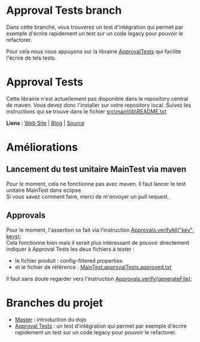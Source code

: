 Approval Tests branch
=====================
Dans cette branche, vous trouverez un test d'intégration qui permet par exemple d'écrire rapidement un test sur un code legacy pour pouvoir le refactorer.

Pour cela nous nous appuyons sur la librairie [ApprovalTests](http://approvaltests.sourceforge.net/ "Approval Tests Library") qui facilite l'écrire de tels tests. 

# Approval Tests
Cette librairie n'est actuellement pas disponible dans le repository central de maven. Vous devez donc l'installer sur votre repository local. Suivez les instructions qui se trouve dans le fichier [src\main\lib\README.txt](https://github.com/sanlaville/Dojo69-Filtering/blob/ApprovalTests/src/main/lib/README.txt "Instructions pour installer la librairie Approval Tests")

**Liens** : [Web Site](http://approvaltests.sourceforge.net/ "Approval Tests Library Web Site") | [Blog](http://blog.approvaltests.com/ "Approval Tests Library Blog") | [Source](https://github.com/approvals/ApprovalTests.Java "Approval Tests Library Github Repository") 

# Améliorations
## Lancement du test unitaire MainTest via maven
Pour le moment, cela ne fonctionne pas avec maven. Il faut lancer le test unitaire MainTest dans eclipse.</br>
Si vous savez comment faire, merci de m'envoyer un pull request.

## Approvals
Pour le moment, l'assertion se fait via l'instruction [Approvals.verifyAll("key", keys)](https://github.com/sanlaville/Dojo69-Filtering/blob/ApprovalTests/src/test/java/org/cara/dojo/dojo69/MainTest.java#L23); </br>
Cela fonctionne bien mais il serait plus intéressant de pouvoir directement indiquer à Approval Tests les deux fichiers à tester :

- le fichier produit : config-filtered.properties 
- et le fichier de référence : [MainTest.approvalTests.approved.txt](https://github.com/sanlaville/Dojo69-Filtering/blob/ApprovalTests/src/test/java/org/cara/dojo/dojo69/MainTest.approvalTests.approved.txt)

Il faut sans doute regarder vers l'instruction [Approvals.verify(generateFile)](https://github.com/approvals/ApprovalTests.Java/blob/master/java/org/approvaltests/Approvals.java#L159-162);

# Branches du projet

- [Master](https://github.com/sanlaville/Dojo69-Filtering "master branch") : introduction du dojo 
- [Approval Tests](https://github.com/sanlaville/Dojo69-Filtering "Approval Tests branch") : un test d'intégration qui permet par exemple d'écrire rapidement un test sur un code legacy pour pouvoir le refactorer.
